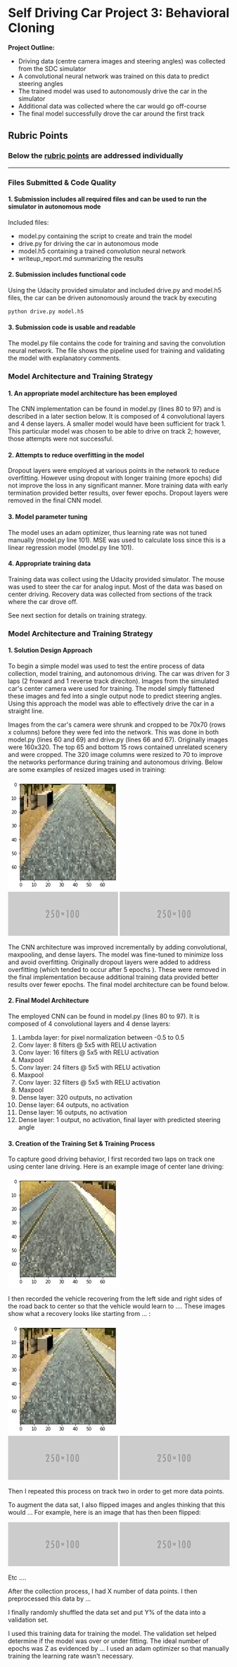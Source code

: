 # Self Driving Car Project 3: Behavioral Cloning

**Project Outline:**
* Driving data (centre camera images and steering angles) was collected from the SDC simulator
* A convolutional neural network was trained on this data to predict steering angles
* The trained model was used to autonomously drive the car in the simulator
* Additional data was collected where the car would go off-course
* The final model successfully drove the car around the first track

[//]: # (Image References)

[image1]: ./examples/resized1.png "Resized Image 1"
[image2]: ./examples/resized2.png "Resized Image 2"
[image3]: ./examples/resized3.png "Resized Image 3"
[image4]: ./examples/placeholder_small.png "Recovery Image"
[image5]: ./examples/placeholder_small.png "Recovery Image"
[image6]: ./examples/placeholder_small.png "Normal Image"
[image7]: ./examples/placeholder_small.png "Flipped Image"

## Rubric Points
### Below the [rubric points](https://review.udacity.com/#!/rubrics/432/view) are addressed individually

---
### Files Submitted & Code Quality

#### 1. Submission includes all required files and can be used to run the simulator in autonomous mode

Included files:
* model.py containing the script to create and train the model
* drive.py for driving the car in autonomous mode
* model.h5 containing a trained convolution neural network 
* writeup_report.md summarizing the results

#### 2. Submission includes functional code
Using the Udacity provided simulator and included drive.py and model.h5 files, the car can be driven autonomously around the track by executing 
```sh
python drive.py model.h5
```

#### 3. Submission code is usable and readable

The model.py file contains the code for training and saving the convolution neural network. The file shows the pipeline used for training and validating the model with explanatory comments.

### Model Architecture and Training Strategy

#### 1. An appropriate model architecture has been employed

The CNN implementation can be found in model.py (lines 80 to 97) and is described in a later section below. It is composed of 4 convolutional layers and 4 dense layers. A smaller model would have been sufficient for track 1. This particular model was chosen to be able to drive on track 2; however, those attempts were not successful.

#### 2. Attempts to reduce overfitting in the model

Dropout layers were employed at various points in the network to reduce overfitting. However using dropout with longer training (more epochs) did not improve the loss in any significant manner. More training data with early termination provided better results, over fewer epochs. Dropout layers were removed in the final CNN model.

#### 3. Model parameter tuning

The model uses an adam optimizer, thus learning rate was not tuned manually (model.py line 101). MSE was used to calculate loss since this is a linear regression model (model.py line 101).

#### 4. Appropriate training data

Training data was collect using the Udacity provided simulator. The mouse was used to steer the car for analog input. Most of the data was based on center driving. Recovery data was collected from sections of the track where the car drove off.

See next section for details on training strategy.

### Model Architecture and Training Strategy

#### 1. Solution Design Approach

To begin a simple model was used to test the entire process of data collection, model training, and autonomous driving. The car was driven for 3 laps (2 froward and 1 reverse track direciton). Images from the simulated car's center camera were used for training. The model simply flattened these images and fed into a single output node to predict steering angles. Using this approach the model was able to effectively drive the car in a straight line.

Images from the car's camera were shrunk and cropped to be 70x70 (rows x columns) before they were fed into the network. This was done in both model.py (lines 60 and 69) and drive.py (lines 66 and 67). Originally images were 160x320. The top 65 and bottom 15 rows contained unrelated scenery and were cropped. The 320 image columns were resized to 70 to improve the networks performance during training and autonomous driving. Below are some examples of resized images used in training:

![alt text][image3]
![alt text][image4]
![alt text][image5]

The CNN architecture was improved incrementally by adding convolutional, maxpooling, and dense layers. The model was fine-tuned to minimize loss and avoid overfitting. Originally dropout layers were added to address overfitting (which tended to occur after 5 epochs ). These were removed in the final implementation because additional training data provided better results over fewer epochs. The final model architecture can be found below.

#### 2. Final Model Architecture

The employed CNN can be found in model.py (lines 80 to 97). It is composed of 4 convolutional layers and 4 dense layers:
   1. Lambda layer: for pixel normalization between -0.5 to 0.5
   2. Conv layer: 8 filters @ 5x5 with RELU activation
   3. Conv layer: 16 filters @ 5x5 with RELU activation
   4. Maxpool
   5. Conv layer: 24 filters @ 5x5 with RELU activation
   6. Maxpool
   7. Conv layer: 32 filters @ 5x5 with RELU activation
   8. Maxpool
   9. Dense layer: 320 outputs, no activation
  10. Dense layer: 64 outputs, no activation
  11. Dense layer: 16 outputs, no activation
  12. Dense layer: 1 output, no activation, final layer with predicted steering angle

#### 3. Creation of the Training Set & Training Process

To capture good driving behavior, I first recorded two laps on track one using center lane driving. Here is an example image of center lane driving:

![alt text][image2]

I then recorded the vehicle recovering from the left side and right sides of the road back to center so that the vehicle would learn to .... These images show what a recovery looks like starting from ... :

![alt text][image3]
![alt text][image4]
![alt text][image5]

Then I repeated this process on track two in order to get more data points.

To augment the data sat, I also flipped images and angles thinking that this would ... For example, here is an image that has then been flipped:

![alt text][image6]
![alt text][image7]

Etc ....

After the collection process, I had X number of data points. I then preprocessed this data by ...


I finally randomly shuffled the data set and put Y% of the data into a validation set. 

I used this training data for training the model. The validation set helped determine if the model was over or under fitting. The ideal number of epochs was Z as evidenced by ... I used an adam optimizer so that manually training the learning rate wasn't necessary.
